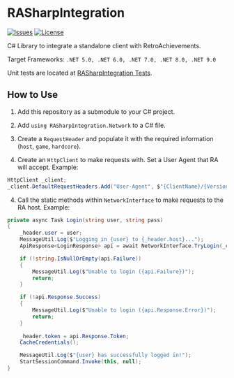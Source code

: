 # RASharpIntegration

[![Issues](https://img.shields.io/github/issues/timenoe/RASharpIntegration?style=flat-square)](https://github.com/timenoe/RASharpIntegration/issues)
[![License](https://img.shields.io/github/license/timenoe/RASharpIntegration?style=flat-square)](https://github.com/timenoe/RASharpIntegration/blob/master/LICENSE.md)

C# Library to integrate a standalone client with RetroAchievements.

Target Frameworks: `.NET 5.0, .NET 6.0, .NET 7.0, .NET 8.0, .NET 9.0`

Unit tests are located at [RASharpIntegration Tests](https://github.com/timenoe/RASharpIntegrationTests).

## How to Use

1. Add this repository as a submodule to your C# project.

2. Add `using RASharpIntegration.Network` to a C# file.

3. Create a `RequestHeader` and populate it with the required information (`host`, `game`, `hardcore`).

4. Create an `HttpClient` to make requests with. Set a User Agent that RA will accept. Example:

```csharp
HttpClient _client;
_client.DefaultRequestHeaders.Add("User-Agent", $"{ClientName}/{Version}");
```

4. Call the static methods within `NetworkInterface` to make requests to the RA host. Example:

```csharp
private async Task Login(string user, string pass)
{
    _header.user = user;
    MessageUtil.Log($"Logging in {user} to {_header.host}...");
    ApiResponse<LoginResponse> api = await NetworkInterface.TryLogin(_client, _header, pass);

    if (!string.IsNullOrEmpty(api.Failure))
    {
        MessageUtil.Log($"Unable to login ({api.Failure})");
        return;
    }

    if (!api.Response.Success)
    {
        MessageUtil.Log($"Unable to login ({api.Response.Error})");
        return;
    }
        
    _header.token = api.Response.Token;
    CacheCredentials();

    MessageUtil.Log($"{user} has successfully logged in!");
    StartSessionCommand.Invoke(this, null);
}
```
